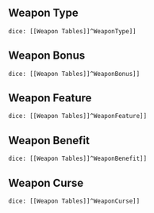 ## Weapon Type
`dice: [[Weapon Tables]]^WeaponType]]`
## Weapon Bonus
`dice: [[Weapon Tables]]^WeaponBonus]]`
## Weapon Feature
`dice: [[Weapon Tables]]^WeaponFeature]]`
## Weapon Benefit
`dice: [[Weapon Tables]]^WeaponBenefit]]`
## Weapon Curse
`dice: [[Weapon Tables]]^WeaponCurse]]`